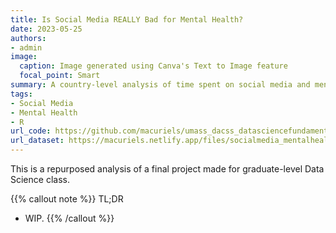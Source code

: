 ```yaml
---
title: Is Social Media REALLY Bad for Mental Health?
date: 2023-05-25
authors:
- admin
image:
  caption: Image generated using Canva's Text to Image feature
  focal_point: Smart
summary: A country-level analysis of time spent on social media and mental disorder prevalence using R.
tags:
- Social Media
- Mental Health
- R
url_code: https://github.com/macuriels/umass_dacss_datasciencefundamentals/blob/main/social_media_mental_health_code.R
url_dataset: https://macuriels.netlify.app/files/socialmedia_mentalhealth_bycountry.csv
---
```


This is a repurposed analysis of a final project made for graduate-level Data Science class.

{{% callout note %}}
TL;DR
- WIP.
{{% /callout %}}

